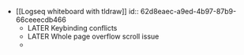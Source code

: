 - [[Logseq whiteboard with tldraw]]
  id:: 62d8eaec-a9ed-4b97-87b9-66ceeecdb466
	- LATER Keybinding conflicts
	- LATER Whole page overflow scroll issue
	-